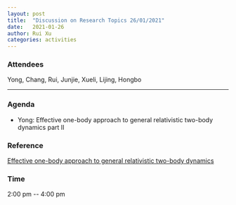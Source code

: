 ```yaml
---
layout: post
title:  "Discussion on Research Topics 26/01/2021"
date:   2021-01-26
author: Rui Xu
categories: activities
---
```



### Attendees

Yong, Chang, Rui, Junjie, Xueli, Lijing, Hongbo

---

### Agenda

- Yong: Effective one-body approach to general relativistic two-body dynamics part II


### Reference

[Effective one-body approach to general relativistic two-body dynamics](https://arxiv.org/abs/gr-qc/9811091)




### Time

2:00 pm -- 4:00 pm
